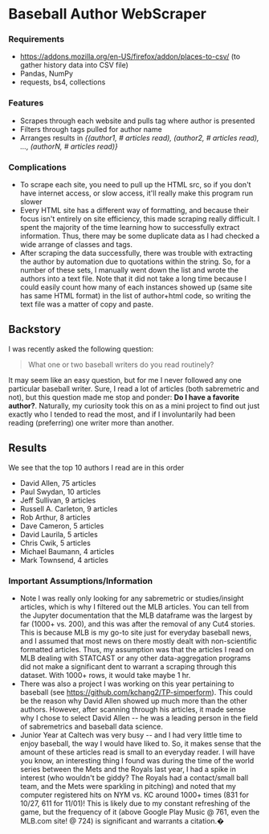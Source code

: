 # Baseball Author WebScraper

### Requirements
+ https://addons.mozilla.org/en-US/firefox/addon/places-to-csv/ (to gather history data into CSV file)
+ Pandas, NumPy
+ requests, bs4, collections

### Features
+ Scrapes through each website and pulls tag where author is presented
+ Filters through tags pulled for author name
+ Arranges results in *{(author1, # articles read), (author2, # articles read), ..., (authorN, # articles read)}*

### Complications
+ To scrape each site, you need to pull up the HTML src, so if you don't have internet access, or slow access, it'll really make this program run slower
+ Every HTML site has a different way of formatting, and because their focus isn't entirely on site efficiency, this made scraping really difficult. I spent the majority of the time learning how to successfully extract information. Thus, there may be some duplicate data as I had checked a wide arrange of classes and tags.
+ After scraping the data successfully, there was trouble with extracting the author by automation due to quotations within the string. So, for a number of these sets, I manually went down the list and wrote the authors into a text file. Note that it did not take a long time because I could easily count how many of each instances showed up (same site has same HTML format) in the list of author+html code, so writing the text file was a matter of copy and paste.

## Backstory
I was recently asked the following question:
> What one or two baseball writers do you read routinely? 

It may seem like an easy question, but for me I never followed any one particular baseball writer. Sure, I read a lot of articles (both sabremetric and not), but this question made me stop and ponder: **Do I have a favorite author?**. Naturally, my curiosity took this on as a mini project to find out just exactly who I tended to read the most, and if I involuntarily had been reading (preferring) one writer more than another.

## Results
We see that the top 10 authors I read are in this order
+ David Allen, 75 articles
+ Paul Swydan, 10 articles
+ Jeff Sullivan, 9 articles
+ Russell A. Carleton, 9 articles
+ Rob Arthur, 8 articles
+ Dave Cameron, 5 articles
+ David Laurila, 5 articles
+ Chris Cwik, 5 articles
+ Michael Baumann, 4 articles
+ Mark Townsend, 4 articles


### Important Assumptions/Information
+ Note I was really only looking for any sabremetric or studies/insight articles, which is why I filtered out the MLB articles. You can tell from the Jupyter documentation that the MLB dataframe was the largest by far (1000+ vs. 200), and this was after the removal of any Cut4 stories. This is because MLB is my go-to site just for everyday baseball news, and I assumed that most news on there mostly dealt with non-scientific formatted articles. Thus, my assumption was that the articles I read on MLB dealing with STATCAST or any other data-aggregation programs did not make a significant dent to warrant a scraping through this dataset. With 1000+ rows, it would take maybe 1 hr. 
+ There was also a project I was working on this year pertaining to baseball (see https://github.com/kchang2/TP-simperform). This could be the reason why David Allen showed up much more than the other authors. However, after scanning through his articles, it made sense why I chose to select David Allen -- he was a leading person in the field of sabremetrics and baseball data science.
+ Junior Year at Caltech was very busy -- and I had very little time to enjoy baseball, the way I would have liked to. So, it makes sense that the amount of these articles read is small to an everyday reader. I will have you know, an interesting thing I found was during the time of the world series between the Mets and the Royals last year, I had a spike in interest (who wouldn't be giddy? The Royals had a contact/small ball team, and the Mets were sparkling in pitching) and noted that my computer registered hits on NYM vs. KC around 1000+ times (831 for 10/27, 611 for 11/01)! This is likely due to my constant refreshing of the game, but the frequency of it (above Google Play Music @ 761, even the MLB.com site! @ 724) is significant and warrants a citation.�
